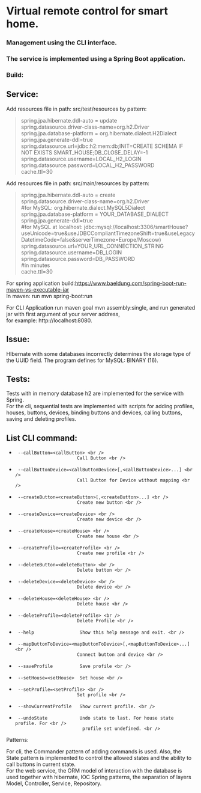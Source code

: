 # Virtual remote control for smart home.
### Management using the CLI interface. 
### The service is implemented using a Spring Boot application.
### Build:

## Service:
Add resources file in path: src/test/resources by pattern: <br />
> spring.jpa.hibernate.ddl-auto = update <br />
> spring.datasource.driver-class-name=org.h2.Driver <br />
> spring.jpa.database-platform = org.hibernate.dialect.H2Dialect <br />
> spring.jpa.generate-ddl=true <br />
> spring.datasource.url=jdbc:h2:mem:db;INIT=CREATE SCHEMA IF NOT EXISTS SMART_HOUSE;DB_CLOSE_DELAY=-1 <br />
> spring.datasource.username=LOCAL_H2_LOGIN <br />
> spring.datasource.password=LOCAL_H2_PASSWORD <br />
> cache.ttl=30 <br />

Add resources file in path: src/main/resources by pattern: <br />
> spring.jpa.hibernate.ddl-auto = create <br />
> spring.datasource.driver-class-name=org.h2.Driver <br />
> #for MySQL: org.hibernate.dialect.MySQL5Dialect <br />
> spring.jpa.database-platform = YOUR_DATABASE_DIALECT <br />
> spring.jpa.generate-ddl=true <br />
> #for MySQL at localhost: jdbc:mysql://localhost:3306/smartHouse?useUnicode=true&useJDBCCompliantTimezoneShift=true&useLegacyDatetimeCode=false&serverTimezone=Europe/Moscow) <br />
> spring.datasource.url=YOUR_URL_CONNECTION_STRING <br />
> spring.datasource.username=DB_LOGIN <br />
> spring.datasource.password=DB_PASSWORD <br />
> #in minutes <br />
> cache.ttl=30 <br />

For spring application build:https://www.baeldung.com/spring-boot-run-maven-vs-executable-jar <br />
In maven: run mvn spring-boot:run <br />

For CLI Application run maven goal mvn assembly:single, and run generated jar with first argument of your server address,  <br />
for example: http://localhost:8080. <br />

## Issue:
HIbernate with some databases incorrectly determines the storage type of the UUID field. The program defines for MySQL: BINARY (16).

## Tests:
Tests with in memory database h2 are implemented for the service with Spring. <br />
For the cli, sequential tests are implemented with scripts for adding profiles, houses, buttons, devices, binding buttons and devices, calling buttons, saving and deleting profiles.<br />

## List CLI command: <br />
-      --callButton=<callButton> <br />
                             Call Button <br />
-      --callButtonDevice=<callButtonDevice>[,<callButtonDevice>...] <br />
                             Call Button for Device without mapping <br />
-      --createButton=<createButton>[,<createButton>...] <br />
                             Create new button <br />
-      --createDevice=<createDevice> <br />
                             Create new device <br />
-      --createHouse=<createHouse> <br />
                             Create new house <br />
-      --createProfile=<createProfile> <br />
                             Create new profile <br />
-      --deleteButton=<deleteButton> <br />
                             Delete button <br />
-      --deleteDevice=<deleteDevice> <br />
                             Delete device <br />
-      --deleteHouse=<deleteHouse> <br />
                             Delete house <br />
-      --deleteProfile=<deleteProfile> <br />
                             Delete Profile <br />
-      --help                 Show this help message and exit. <br />
-      --mapButtonToDevice=<mapButtonToDevice>[,<mapButtonToDevice>...] <br />
                             Connect button and device <br />
-      --saveProfile          Save profile <br />
-      --setHouse=<setHouse>  Set house <br />
-      --setProfile=<setProfile> <br />
                             Set profile <br />
-      --showCurrentProfile   Show current profile. <br />
-      --undoState            Undo state to last. For house state profile. For <br />
                               profile set undefined. <br />

Patterns:

For cli, the Commander pattern of adding commands is used. Also, the State pattern is implemented to control the allowed states and the ability to call buttons in current state. <br />
For the web service, the ORM model of interaction with the database is used together with hibernate, IOC Spring patterns, the separation of layers Model, Controller, Service, Repository. <br />

